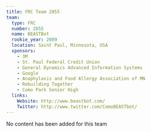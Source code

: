 ```yaml
---
title: FRC Team 2855
team:
  type: FRC
  number: 2855
  name: BEASTBot
  rookie_year: 2009
  location: Saint Paul, Minnesota, USA
  sponsors:
    - 3M
    - St. Paul Federal Credit Union
    - General Dynamics Advanced Information Systems
    - Google
    - Anaphylaxis and Food Allergy Association of MN
    - Rebuilding Together
    - Como Park Senior High
  links:
    Website: http://www.beastbot.com/
    Twitter: http://www.twitter.com/ComoBEASTbot/
---
```

No content has been added for this team

